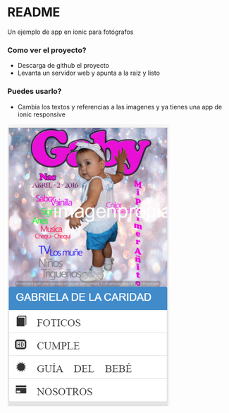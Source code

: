 # README

Un ejemplo de app en ionic para fotógrafos

### Como ver el proyecto?

- Descarga de github el proyecto
- Levanta un servidor web y apunta a la raiz y listo

### Puedes usarlo?

- Cambia los textos y referencias a las imagenes y ya tienes una app de ionic responsive

![](www/img/app.png)


